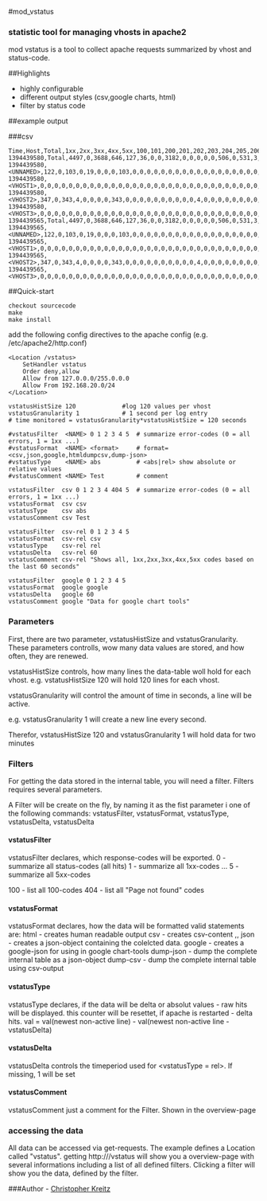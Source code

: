#mod_vstatus

### statistic tool for managing vhosts in apache2
mod vstatus is a tool to collect apache requests summarized by vhost and status-code.

##Highlights
  - highly configurable
  - different output styles (csv,google charts, html)
  - filter by status code


##example output

###csv

    Time,Host,Total,1xx,2xx,3xx,4xx,5xx,100,101,200,201,202,203,204,205,206,300,301,302,303,304,305,306,307,400,401,402,403,404,405,406,407,408,409,410,411,412,413,414,415,416,417,500,501,502,503,504,505
    1394439580,Total,4497,0,3688,646,127,36,0,0,3182,0,0,0,0,0,506,0,531,3,2,110,0,0,0,1,97,0,0,10,0,0,0,19,0,0,0,0,0,0,0,0,0,36,0,0,0,0,0
    1394439580,<UNNAMED>,122,0,103,0,19,0,0,0,103,0,0,0,0,0,0,0,0,0,0,0,0,0,0,0,0,0,0,0,0,0,0,19,0,0,0,0,0,0,0,0,0,0,0,0,0,0,0
    1394439580,<VHOST1>,0,0,0,0,0,0,0,0,0,0,0,0,0,0,0,0,0,0,0,0,0,0,0,0,0,0,0,0,0,0,0,0,0,0,0,0,0,0,0,0,0,0,0,0,0,0,0
    1394439580,<VHOST2>,347,0,343,4,0,0,0,0,343,0,0,0,0,0,0,0,0,0,0,4,0,0,0,0,0,0,0,0,0,0,0,0,0,0,0,0,0,0,0,0,0,0,0,0,0,0,0
    1394439580,<VHOST3>,0,0,0,0,0,0,0,0,0,0,0,0,0,0,0,0,0,0,0,0,0,0,0,0,0,0,0,0,0,0,0,0,0,0,0,0,0,0,0,0,0,0,0,0,0,0,0
    1394439565,Total,4497,0,3688,646,127,36,0,0,3182,0,0,0,0,0,506,0,531,3,2,110,0,0,0,1,97,0,0,10,0,0,0,19,0,0,0,0,0,0,0,0,0,36,0,0,0,0,0
    1394439565,<UNNAMED>,122,0,103,0,19,0,0,0,103,0,0,0,0,0,0,0,0,0,0,0,0,0,0,0,0,0,0,0,0,0,0,19,0,0,0,0,0,0,0,0,0,0,0,0,0,0,0
    1394439565,<VHOST1>,0,0,0,0,0,0,0,0,0,0,0,0,0,0,0,0,0,0,0,0,0,0,0,0,0,0,0,0,0,0,0,0,0,0,0,0,0,0,0,0,0,0,0,0,0,0,0
    1394439565,<VHOST2>,347,0,343,4,0,0,0,0,343,0,0,0,0,0,0,0,0,0,0,4,0,0,0,0,0,0,0,0,0,0,0,0,0,0,0,0,0,0,0,0,0,0,0,0,0,0,0
    1394439565,<VHOST3>,0,0,0,0,0,0,0,0,0,0,0,0,0,0,0,0,0,0,0,0,0,0,0,0,0,0,0,0,0,0,0,0,0,0,0,0,0,0,0,0,0,0,0,0,0,0,0


##Quick-start

    checkout sourcecode
    make
    make install


add the following config directives to the apache config (e.g. /etc/apache2/http.conf)

    <Location /vstatus>
    	SetHandler vstatus
    	Order deny,allow
    	Allow from 127.0.0.0/255.0.0.0
    	Allow From 192.168.20.0/24
    </Location>
    
    vstatusHistSize 120				#log 120 values per vhost
    vstatusGranularity 1			# 1 second per log entry
	# time monitored = vstatusGranularity*vstatusHistSize = 120 seconds
    
    #vstatusFilter  <NAME> 0 1 2 3 4 5	# summarize error-codes (0 = all errors, 1 = 1xx ...)
    #vstatusFormat  <NAME> <format>		# format=<csv,json,google,htmldumpcsv,dump-json>
    #vstatusType    <NAME> abs			# <abs|rel> show absolute or relative values
    #vstatusComment <NAME> Test			# comment

    vstatusFilter  csv 0 1 2 3 4 404 5	# summarize error-codes (0 = all errors, 1 = 1xx ...)
    vstatusFormat  csv csv
    vstatusType    csv abs
    vstatusComment csv Test
    
    vstatusFilter  csv-rel 0 1 2 3 4 5
    vstatusFormat  csv-rel csv
    vstatusType    csv-rel rel
    vstatusDelta   csv-rel 60
    vstatusComment csv-rel "Shows all, 1xx,2xx,3xx,4xx,5xx codes based on the last 60 seconds"
    
    vstatusFilter  google 0 1 2 3 4 5
    vstatusFormat  google google
    vstatusDelta   google 60
    vstatusComment google "Data for google chart tools"


### Parameters

First, there are two parameter, vstatusHistSize and vstatusGranularity. These parameters controlls, wow many data values are stored, and how often, they are renewed.

vstatusHistSize controls, how many lines the data-table woll hold for each vhost.
e.g. vstatusHistSize 120 will hold 120 lines for each vhost.

vstatusGranularity will control the amount of time in seconds, a line will be active.

e.g. vstatusGranularity 1 will create a new line every second.

Therefor, vstatusHistSize 120 and vstatusGranularity 1 will hold data for two minutes


### Filters

For getting the data stored in the internal table, you will need a filter. Filters requires several parameters.

A Filter will be create on the fly, by naming it as the fist parameter i one of the following commands: vstatusFilter, vstatusFormat, vstatusType, vstatusDelta, vstatusDelta

#### vstatusFilter
vstatusFilter <name> <filter> declares, which response-codes will be exported.
0 - summarize all status-codes (all hits)
1 - summarize all 1xx-codes
...
5 - summarize all 5xx-codes

100 - list all 100-codes
404 - list all "Page not found" codes

#### vstatusFormat
vstatusFormat <name> <format> declares, how the data will be formatted
valid statements are:
    html      - creates human readable output
    csv       - creates csv-content <timestamp>,<vhost>,<codes as declared in vstatusFilter>
    json      - creates a json-object containing the colelcted data.
    google    - creates a google-json for using in google chart-tools
    dump-json - dump the complete internal table as a json-object
    dump-csv  - dump the complete internal table using csv-output
    
#### vstatusType
vstatusType <name> <type> declares, if the data will be delta or absolut values
<abs> - raw hits will be displayed. this counter will be resettet, if apache is restarted
<rel> - delta hits. val = val(newest non-active line) - val(newest non-active line - vstatusDelta)

#### vstatusDelta
vstatusDelta <name> <delta> controls the timeperiod used for <vstatusType = rel>. If missing, 1 will be set

#### vstatusComment
vstatusComment <name> <comment> just a comment for the Filter. Shown in the overview-page

### accessing the data
All data can be accessed via get-requests. The example defines a Location called "vstatus".
getting http://<ip>/vstatus will show you a overview-page with several informations including a list of all defined filters.
Clicking a filter will show you the data, defined by the filter.



###Author - [Christopher Kreitz](https://github.com/romses)
